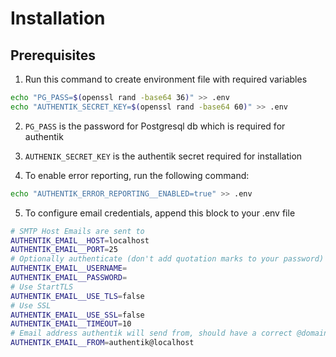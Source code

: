 # Installation 

## Prerequisites

1. Run this command to create environment file with required variables 

```bash
echo "PG_PASS=$(openssl rand -base64 36)" >> .env
echo "AUTHENTIK_SECRET_KEY=$(openssl rand -base64 60)" >> .env
```

2. <code>PG_PASS</code> is the password for Postgresql db which is required for authentik
3. <code>AUTHENIK_SECRET_KEY</code> is the authentik secret required for installation

4. To enable error reporting, run the following command:

```bash 
echo "AUTHENTIK_ERROR_REPORTING__ENABLED=true" >> .env
```
5. To configure email credentials, append this block to your .env file
```bash
# SMTP Host Emails are sent to
AUTHENTIK_EMAIL__HOST=localhost
AUTHENTIK_EMAIL__PORT=25
# Optionally authenticate (don't add quotation marks to your password)
AUTHENTIK_EMAIL__USERNAME=
AUTHENTIK_EMAIL__PASSWORD=
# Use StartTLS
AUTHENTIK_EMAIL__USE_TLS=false
# Use SSL
AUTHENTIK_EMAIL__USE_SSL=false
AUTHENTIK_EMAIL__TIMEOUT=10
# Email address authentik will send from, should have a correct @domain
AUTHENTIK_EMAIL__FROM=authentik@localhost
```

